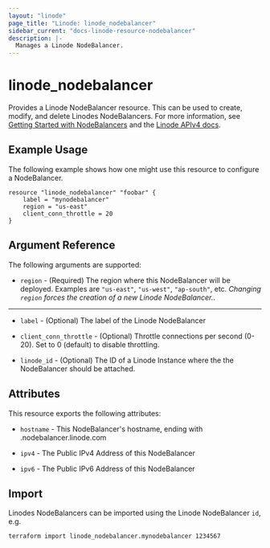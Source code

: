 ```yaml
---
layout: "linode"
page_title: "Linode: linode_nodebalancer"
sidebar_current: "docs-linode-resource-nodebalancer"
description: |-
  Manages a Linode NodeBalancer.
---
```


# linode\_nodebalancer

Provides a Linode NodeBalancer resource.  This can be used to create, modify, and delete Linodes NodeBalancers.
For more information, see [Getting Started with NodeBalancers](https://www.linode.com/docs/platform/nodebalancer/getting-started-with-nodebalancers/) and the [Linode APIv4 docs](https://developers.linode.com/api/v4#operation/createNodeBalancer).

## Example Usage

The following example shows how one might use this resource to configure a NodeBalancer.

```hcl
resource "linode_nodebalancer" "foobar" {
    label = "mynodebalancer"
    region = "us-east"
    client_conn_throttle = 20
}
```

## Argument Reference

The following arguments are supported:

* `region` - (Required) The region where this NodeBalancer will be deployed.  Examples are `"us-east"`, `"us-west"`, `"ap-south"`, etc.  *Changing `region` forces the creation of a new Linode NodeBalancer.*.

- - -

* `label` - (Optional) The label of the Linode NodeBalancer

* `client_conn_throttle` - (Optional) Throttle connections per second (0-20). Set to 0 (default) to disable throttling.

* `linode_id` - (Optional) The ID of a Linode Instance where the the NodeBalancer should be attached.

## Attributes

This resource exports the following attributes:

* `hostname` - This NodeBalancer's hostname, ending with .nodebalancer.linode.com

* `ipv4` - The Public IPv4 Address of this NodeBalancer

* `ipv6` - The Public IPv6 Address of this NodeBalancer

## Import

Linodes NodeBalancers can be imported using the Linode NodeBalancer `id`, e.g.

```sh
terraform import linode_nodebalancer.mynodebalancer 1234567
```
